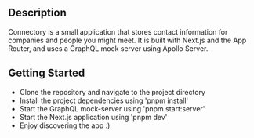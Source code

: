 ## Description

Connectory is a small application that stores contact information for companies and people you might meet.
It is built with Next.js and the App Router, and uses a GraphQL mock server using Apollo Server.

## Getting Started

- Clone the repository and navigate to the project directory
- Install the project dependencies using 'pnpm install'
- Start the GraphQL mock-server using 'pnpm start:server'
- Start the Next.js application using 'pnpm dev'
- Enjoy discovering the app :)
